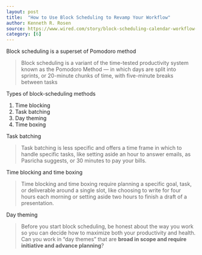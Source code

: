 ```yaml
---
layout: post
title:  "How to Use Block Scheduling to Revamp Your Workflow"
author: Kenneth R. Rosen
source: https://www.wired.com/story/block-scheduling-calendar-workflow-productivity/
category: [6]
---
```


Block scheduling is a superset of Pomodoro method

> Block scheduling is a variant of the time-tested productivity system known as the Pomodoro Method — in which days are split into sprints, or 20-minute chunks of time, with five-minute breaks between tasks

Types of block-scheduling methods

1. Time blocking
1. Task batching
1. Day theming
1. Time boxing

Task batching

> Task batching is less specific and offers a time frame in which to handle specific tasks, like setting aside an hour to answer emails, as Pasricha suggests, or 30 minutes to pay your bills.

Time blocking and time boxing

> Time blocking and time boxing require planning a specific goal, task, or deliverable around a single slot, like choosing to write for four hours each morning or setting aside two hours to finish a draft of a presentation.

Day theming

> Before you start block scheduling, be honest about the way you work so you can decide how to maximize both your productivity and health. Can you work in “day themes” that are **broad in scope and require initiative and advance planning**?
